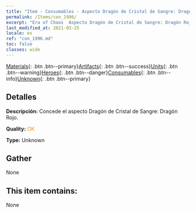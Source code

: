 ```yaml
---
title: "Item - Consumables - Aspecto Dragón de Cristal de Sangre: Dragón Rojo."
permalink: /Items/con_1996/
excerpt: "Era of Chaos  Aspecto Dragón de Cristal de Sangre: Dragón Rojo."
last_modified_at: 2021-03-25
locale: es
ref: "con_1996.md"
toc: false
classes: wide
---
```

 [Materials](/es/Items/){: .btn .btn--primary}[Artifacts](/es/Items/Artifacts/){: .btn .btn--success}[Units](/es/Items/Units/){: .btn .btn--warning}[Heroes](/es/Items/Heroes/){: .btn .btn--danger}[Consumables](/es/Items/Consumables/){: .btn .btn--info}[Unknown](/es/Items/Unknown/){: .btn .btn--primary}

## Detalles
 **Descripción:** Concede el aspecto Dragón de Cristal de Sangre: Dragón Rojo.

 **Quality:** <span style="color: #FF8C00">OK</span>

 **Type:** Unknown

## Gather

  None

## This item contains:

  None

